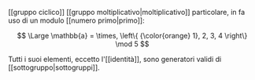 [[gruppo ciclico]] [[gruppo moltiplicativo|moltiplicativo]] particolare, in fa uso di un modulo [[numero primo|primo]]:

$$
\Large \mathbb{a} = 
\times, \left\{ 
{\color{orange} 1}, 2, 3, 4
\right\} \mod 5
$$

Tutti i suoi elementi, eccetto l'[[identità]], sono generatori validi di [[sottogruppo|sottogruppi]]. 